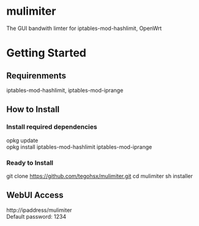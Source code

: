 # mulimiter
The GUI bandwith limter for iptables-mod-hashlimit, OpenWrt

# Getting Started
## Requirenments
iptables-mod-hashlimit, iptables-mod-iprange

## How to Install
### Install required dependencies
opkg update<br>
opkg install iptables-mod-hashlimit iptables-mod-iprange

### Ready to Install
git clone https://github.com/tegohsx/mulimiter.git 
cd mulimiter
sh installer

## WebUI Access
http://ipaddress/mulimiter<br>
Default password: 1234
